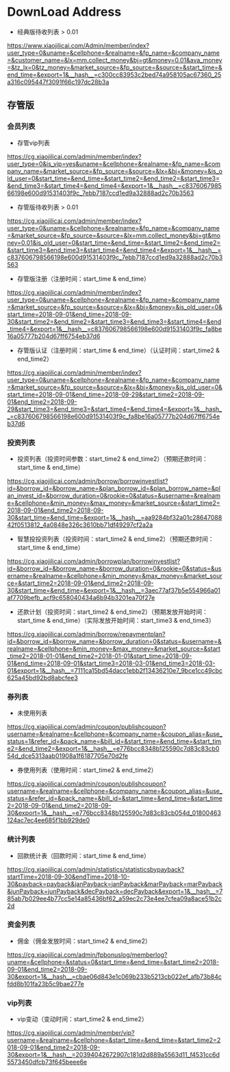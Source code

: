 # DownLoad Address

- 经典版待收列表 > 0.01

<https://www.xiaojilicai.com/Admin/member/index?user_type=0&uname=&cellphone=&realname=&fp_name=&company_name=&customer_name=&lx=mm.collect_money&bj=gt&money=0.01&ava_money=&tz_lx=0&tz_money=&market_source=&fp_source=&source=&start_time=&end_time=&export=1&__hash__=c300cc83953c2bed74a958105ac67360_25a316c095447f3091f66c197dc28b3a>

## 存管版

### 会员列表

- 存管vip列表

<https://cg.xiaojilicai.com/admin/member/index?user_type=0&is_vip=yes&uname=&cellphone=&realname=&fp_name=&company_name=&market_source=&fp_source=&source=&lx=&bj=&money=&is_old_user=0&start_time=&end_time=&start_time2=&end_time2=&start_time3=&end_time3=&start_time4=&end_time4=&export=1&__hash__=c837606798566198e600d91531403f9c_7ebb7187ccd1ed9a32888ad2c70b3563>

- 存管版待收列表 > 0.01

<https://cg.xiaojilicai.com/admin/member/index?user_type=0&uname=&cellphone=&realname=&fp_name=&company_name=&market_source=&fp_source=&source=&lx=mm.collect_money&bj=gt&money=0.01&is_old_user=0&start_time=&end_time=&start_time2=&end_time2=&start_time3=&end_time3=&start_time4=&end_time4=&export=1&__hash__=c837606798566198e600d91531403f9c_7ebb7187ccd1ed9a32888ad2c70b3563>

- 存管版注册（注册时间：start_time & end_time）

<https://cg.xiaojilicai.com/admin/member/index?user_type=0&uname=&cellphone=&realname=&fp_name=&company_name=&market_source=&fp_source=&source=&lx=&bj=&money=&is_old_user=0&start_time=2018-09-01&end_time=2018-09-30&start_time2=&end_time2=&start_time3=&end_time3=&start_time4=&end_time4=&export=1&__hash__=c837606798566198e600d91531403f9c_fa8be16a05777b204d67ff6754eb37d6>

- 存管版认证（注册时间：start_time & end_time）（认证时间：start_time2 & end_time2）

<https://cg.xiaojilicai.com/admin/member/index?user_type=0&uname=&cellphone=&realname=&fp_name=&company_name=&market_source=&fp_source=&source=&lx=&bj=&money=&is_old_user=0&start_time=2018-09-01&end_time=2018-09-29&start_time2=2018-09-01&end_time2=2018-09-29&start_time3=&end_time3=&start_time4=&end_time4=&export=1&__hash__=c837606798566198e600d91531403f9c_fa8be16a05777b204d67ff6754eb37d6>

### 投资列表

- 投资列表（投资时间参数：start_time2 & end_time2）（预期还款时间：start_time & end_time）

<https://cg.xiaojilicai.com/admin/borrow/borrowinvestlist?id=&borrow_id=&borrow_name=&plan_borrow_id=&plan_borrow_name=&plan_invest_id=&borrow_duration=0&rookie=0&status=&username=&realname=&cellphone=&min_money=&max_money=&market_source=&start_time2=2018-09-01&end_time2=2018-09-30&start_time=&end_time=&export=1&__hash__=aa9284bf32a01c2864708842f0513812_4a0848e326c3610bb71df49297cf2a2a>

- 智慧投投资列表（投资时间：start_time2 & end_time2）（预期还款时间：start_time & end_time）

<https://cg.xiaojilicai.com/admin/borrowplan/borrowinvestlist?id=&borrow_id=&borrow_name=&borrow_duration=0&rookie=0&status=&username=&realname=&cellphone=&min_money=&max_money=&market_source=&start_time2=2018-09-01&end_time2=2018-09-30&start_time=&end_time=&export=1&__hash__=3aec77af37b5e554966a01af7709befb_acf9c658040434a6b94b3201ea70f27e>

- 还款计划（投资时间：start_time2 & end_time2）（预期发放开始时间：start_time & end_time）（实际发放开始时间：start_time3 & end_time3）

<https://cg.xiaojilicai.com/admin/borrow/repaymentplan?id=&borrow_id=&borrow_name=&borrow_duration=0&status=&username=&realname=&cellphone=&min_money=&max_money=&market_source=&start_time2=2018-01-01&end_time2=2018-01-01&start_time=2018-09-01&end_time=2018-09-01&start_time3=2018-03-01&end_time3=2018-03-01&export=1&__hash__=7111ca15bd54dacc1ebb2f13436210e7_9bce1cc49cbc625a45bd92bd8abcfee3>

### 券列表

- 未使用列表

<https://cg.xiaojilicai.com/admin/coupon/publishcoupon?username=&realname=&cellphone=&company_name=&coupon_alias=&use_status=1&refer_id=&pack_name=&bill_id=&start_time=&end_time=&start_time2=&end_time2=&export=1&__hash__=e776bcc8348b125590c7d83c83cb054d_dce5313aab01908a1f6187705e70d2fe>

- 券使用列表（使用时间：start_time2 & end_time2）

<https://cg.xiaojilicai.com/admin/coupon/publishcoupon?username=&realname=&cellphone=&company_name=&coupon_alias=&use_status=&refer_id=&pack_name=&bill_id=&start_time=&end_time=&start_time2=2018-09-01&end_time2=2018-09-30&export=1&__hash__=e776bcc8348b125590c7d83c83cb054d_01800463124ac7ec4ee685f1bb929de0>

### 统计列表

- 回款统计表（回款时间：start_time & end_time）

<https://cg.xiaojilicai.com/admin/statistics/statisticsbypayback?startTime=2018-09-30&endTime=2018-10-30&payback=payback&janPayback=janPayback&marPayback=marPayback&junPayback=junPayback&decPayback=decPayback&export=1&__hash__=785ab7b029ee4b77cc5e14a85436bf62_a59ec2c73e4ee7cfea09a8ace51b2c2d>

### 资金列表

- 佣金（佣金发放时间：start_time2 & end_time2）

<https://cg.xiaojilicai.com/admin/fpbonuslog/memberlog?uname=&cellphone=&status=0&start_time=&end_time=&start_time2=2018-09-01&end_time2=2018-09-30&export=1&__hash__=cbae06d843e1c069b233b5213cb022ef_afb73b84cfdd8b101fa23b5c9bae277e>

### vip列表

- vip变动（变动时间：start_time2 & end_time2）

<https://cg.xiaojilicai.com/admin/member/vip?username=&realname=&cellphone=&start_time=&end_time=&start_time2=2018-09-01&end_time2=2018-09-30&export=1&__hash__=20394042672907c181d2d889a5563d11_f4531cc6d5573450dfcb73f645beee6e>